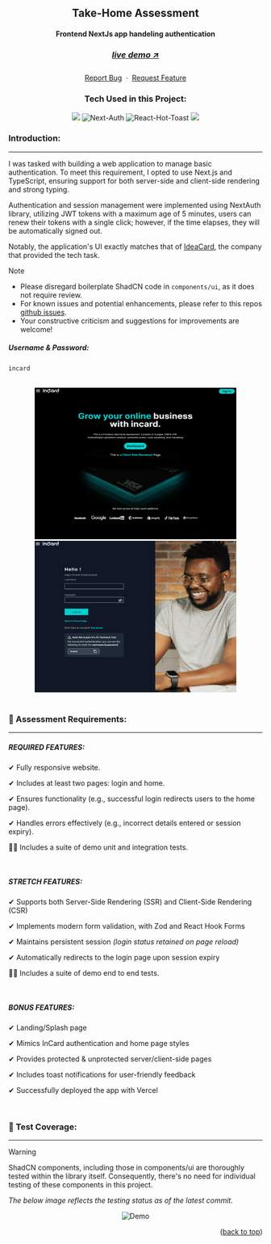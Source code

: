 <a name="readme-top"></a>
<div align="center">
  <h2>Take-Home Assessment</h2>
  <h4>Frontend NextJs app handeling authentication<h4>
  <h3> 
    <a href='https://incard-technical-assaignment-devon-gifford.vercel.app/', target='_blank'>
      <h5>live demo ↗</h5>
    </a>
  </h3>
  <p align="center">
    <a href="https://github.com/DevonGifford/InCard/issues">Report Bug</a>
    &nbsp;·&nbsp;
    <a href="https://github.com/DevonGifford/InCard/issues">Request Feature</a>
    </p>
</div>
<h3 align='center'>
Tech Used in this Project:
</h3>
<p align='center'>
    <img src="https://skillicons.dev/icons?i=ts,nextjs,tailwind" />
    <img src="https://next-auth.js.org/img/logo/logo-sm.png" width=42 alt="Next-Auth">
    <img src="https://img.stackshare.io/service/40157/default_ac6bddce398a038cb30e3dfd23eaab10c84cfc78.jpg" width=44 alt="React-Hot-Toast" >
    <img src="https://skillicons.dev/icons?i=jest" />
</p>

<!-- -------------------------------------------------------------------------- -->

### Introduction:

---

I was tasked with building a web application to manage basic authentication. To meet this requirement, I opted to use Next.js and TypeScript, ensuring support for both server-side and client-side rendering and strong typing.

Authentication and session management were implemented using NextAuth library, utilizing JWT tokens with a maximum age of 5 minutes, users can renew their tokens with a single click; however, if the time elapses, they will be automatically signed out.

Notably, the application's UI exactly matches that of [IdeaCard](https://www.incard.co/), the company that provided the tech task.

> [!NOTE]
>
> - Please disregard boilerplate ShadCN code in `components/ui`, as it does not require review.
> - For known issues and potential enhancements, please refer to this repos [github issues](https://github.com/DevonGifford/ClearScore/issues).
> - Your constructive criticism and suggestions for improvements are welcome!

##### Username & Password:

```shell
incard
```

<br/>

<!-- -------------------------------------------------------------------------- -->

<!-- DEMO IMAGE  -->
<!-- //TODO: 🎯 UPDATE ME -->
<div align=center>
    <img src="/public/github/homepage-demo.png" alt="Demo-Home" title="DemoImage-home" width="400" height="300"> 
    <img src="/public/github/loginpage-demo.png" alt="Demo-Login" title="DemoImage-login" width="400" height="300"> 
</div>

<br>

<!-- -------------------------------------------------------------------------- -->

### 🔑 Assessment Requirements:

---

##### REQUIRED FEATURES:

✔ Fully responsive website.

✔ Includes at least two pages: login and home.

✔ Ensures functionality (e.g., successful login redirects users to the home page).

✔ Handles errors effectively (e.g., incorrect details entered or session expiry).

👨‍💻 Includes a suite of demo unit and integration tests.

</br>

##### STRETCH FEATURES:

✔ Supports both Server-Side Rendering (SSR) and Client-Side Rendering (CSR)

✔ Implements modern form validation, with Zod and React Hook Forms 

✔ Maintains persistent session <em>(login status retained on page reload)</em>

✔ Automatically redirects to the login page upon session expiry

👨‍💻 Includes a suite of demo end to end tests.

</br>

##### BONUS FEATURES:

✔ Landing/Splash page

✔ Mimics InCard authentication and home page styles

✔ Provides protected & unprotected server/client-side pages

✔ Includes toast notifications for user-friendly feedback

✔ Successfully deployed the app with Vercel

<br/>


<!-- -------------------------------------------------------------------------- -->

### 🧪 Test Coverage:

---

> [!WARNING]
>
> ShadCN components, including those in components/ui are thoroughly tested within the library itself. Consequently, there's no need for individual testing of these components in this project.
>
> _The below image reflects the testing status as of the latest commit._

<div align=center>
    <img src="//TODO: 🎯" alt="Demo" title="DemoImage" width="530" height="360">     
</div>

<p align="right">(<a href="#readme-top">back to top</a>)</p>

<br><br>

